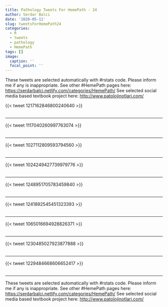 ```yaml
---
title: Pathology Tweets For HemePath - 24
author: Serdar Balci
date: '2020-05-11'
slug: tweetsForHemePath24
categories:
  - R
  - tweets
  - pathology
  - HemePath
tags: []
image:
  caption: ''
  focal_point: ''
---
```



These tweets are selected automatically with #rstats code. Please inform me if any is inappropriate.
See other #HemePath pages here: https://serdarbalci.netlify.com/categories/HemePath/ 
See selected social media based textbook project here: http://www.patolojinotlari.com/

{{< tweet 1217162846800240640 >}}
<br>
<br>
<hr>
{{< tweet 1117040260997763074 >}}
<br>
<br>
<hr>
{{< tweet 1027112809593794560 >}}
<br>
<br>
<hr>
{{< tweet 1024249427739979776 >}}
<br>
<br>
<hr>
{{< tweet 1248951705783459840 >}}
<br>
<br>
<hr>
{{< tweet 1241892545451323393 >}}
<br>
<br>
<hr>
{{< tweet 1065016694928826371 >}}
<br>
<br>
<hr>
{{< tweet 1230485027923877888 >}}
<br>
<br>
<hr>
{{< tweet 1229484668606652417 >}}
<br>
<br>
<hr>


These tweets are selected automatically with #rstats code. Please inform me if any is inappropriate.
See other #HemePath pages here: https://serdarbalci.netlify.com/categories/HemePath/ 
See selected social media based textbook project here: http://www.patolojinotlari.com/
